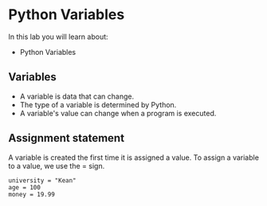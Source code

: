# Python Variables

In this lab you will learn about:

- Python Variables

## Variables

- A variable is data that can change.
- The type of a variable is determined by Python.
- A variable's value can change when a program is executed.

## Assignment statement

A variable is created the first time it is assigned a value.  To assign a variable to a value, we use the = sign.

```
university = "Kean"
age = 100
money = 19.99
```
